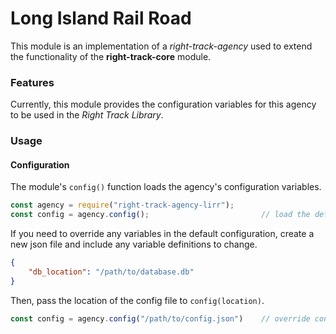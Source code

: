 Long Island Rail Road
=====================

This module is an implementation of a _right-track-agency_ used to 
extend the functionality of the **right-track-core** module.

### Features

Currently, this module provides the configuration variables for this 
agency to be used in the _Right Track Library_.

### Usage

#### Configuration

The module's ```config()``` function loads the agency's configuration 
variables.

```javascript
const agency = require("right-track-agency-lirr");
const config = agency.config();                         // load the default configuration  
``` 

If you need to override any variables in the default configuration, create a new 
json file and include any variable definitions to change.

```json
{
    "db_location": "/path/to/database.db"
}
```

Then, pass the location of the config file to ```config(location)```.

```javascript
const config = agency.config("/path/to/config.json")    // override config variables
```